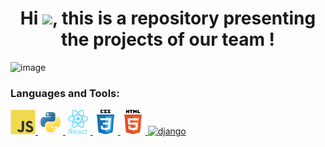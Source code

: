 <h1 align="center">Hi <img src="https://raw.githubusercontent.com/MartinHeinz/MartinHeinz/master/wave.gif" width="30px">, this is a repository presenting the projects of our team ! </h1>

![image](https://res.cloudinary.com/practicaldev/image/fetch/s--1y5ZaRlc--/c_imagga_scale,f_auto,fl_progressive,h_900,q_auto,w_1600/https://dev-to-uploads.s3.amazonaws.com/uploads/articles/m1iv6bl1w5o9i4ppoh3i.png)
 
 <h3 align="left">Languages and Tools:</h3>
 <a href="https://developer.mozilla.org/en-US/docs/Web/JavaScript" target="_blank" rel="noreferrer"> 
  <img src="https://raw.githubusercontent.com/devicons/devicon/master/icons/javascript/javascript-original.svg" alt="javascript" width="40" height="40" />
 </a> 
 <a href="https://www.python.org" target="_blank" rel="noreferrer"> 
  <img src="https://raw.githubusercontent.com/devicons/devicon/master/icons/python/python-original.svg" alt="python"width="40" height="40" />
 </a> 
 <a href="https://reactjs.org/" target="_blank" rel="noreferrer"> 
  <img src="https://raw.githubusercontent.com/devicons/devicon/master/icons/react/react-original-wordmark.svg" alt="react" width="40" height="40" /> 
 </a>
 <a href="https://www.w3schools.com/css/" target="_blank" rel="noreferrer"> 
  <img src="https://raw.githubusercontent.com/devicons/devicon/master/icons/css3/css3-original-wordmark.svg" alt="css3" width="40" height="40" /> 
 </a> 
 <a href="https://www.w3.org/html/" target="_blank" rel="noreferrer"> 
  <img src="https://raw.githubusercontent.com/devicons/devicon/master/icons/html5/html5-original-wordmark.svg" alt="html5" width="40" height="40" />
 </a>
 <a href="https://www.djangoproject.com/" target="_blank" rel="noreferrer"> 
  <img src="https://static.djangoproject.com/img/logos/django-logo-negative.svg" alt="django" width="45" height="45" /> 
 </a>

